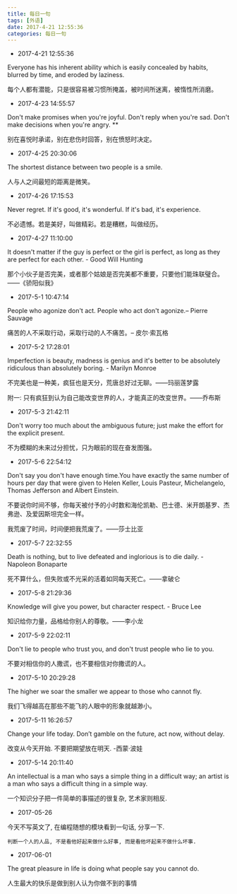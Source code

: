 ```yaml
---
title: 每日一句
tags: [外语]
date: 2017-4-21 12:55:36
categories: 每日一句
---
```


- 2017-4-21 12:55:36


Everyone has his inherent ability which is easily concealed by habits, blurred by time, and eroded by laziness.

每个人都有潜能，只是很容易被习惯所掩盖，被时间所迷离，被惰性所消磨。

- 2017-4-23 14:55:57

Don't make promises when you're joyful. Don't reply when you're sad. Don't make decisions when you're angry. **

别在喜悦时承诺，别在悲伤时回答，别在愤怒时决定。

- 2017-4-25 20:30:06

The shortest distance between two people is a smile.

人与人之间最短的距离是微笑。

- 2017-4-26 17:15:53

Never regret. If it's good, it's wonderful. If it's bad, it's experience.

不必遗憾。若是美好，叫做精彩。若是糟糕，叫做经历。

- 2017-4-27 11:10:00

It doesn't matter if the guy is perfect or the girl is perfect, as long as they are perfect for each other. - Good Will Hunting

那个小伙子是否完美，或者那个姑娘是否完美都不重要，只要他们能珠联璧合。——《骄阳似我》

- 2017-5-1 10:47:14

People who agonize don't act. People who act don't agonize.– Pierre Sauvage

痛苦的人不采取行动，采取行动的人不痛苦。– 皮尔·索瓦格

- 2017-5-2 17:28:01

Imperfection is beauty, madness is genius and it's better to be absolutely ridiculous than absolutely boring. - Marilyn Monroe

不完美也是一种美，疯狂也是天分，荒唐总好过无聊。——玛丽莲梦露

附一: 只有疯狂到认为自己能改变世界的人，才能真正的改变世界。——乔布斯

- 2017-5-3 21:42:11

Don't worry too much about the ambiguous future; just make the effort for the explicit present.

不为模糊的未来过分担忧，只为眼前的现在奋发图强。

- 2017-5-6 22:54:12

Don't say you don't have enough time.You have exactly the same number of hours per day that were given to Helen Keller, Louis Pasteur, Michelangelo, Thomas Jefferson and Albert Einstein.

不要说你时间不够，你每天被付予的小时数和海伦凯勒、巴士德、米开朗基罗、杰弗逊、及爱因斯坦完全一样。

我荒废了时间，时间便把我荒废了。——莎士比亚

- 2017-5-7 22:32:55

Death is nothing, but to live defeated and inglorious is to die daily. - Napoleon Bonaparte

死不算什么，但失败或不光采的活着如同每天死亡。——拿破仑

- 2017-5-8 21:29:36

Knowledge will give you power, but character respect. - Bruce Lee

知识给你力量，品格给你别人的尊敬。——李小龙

- 2017-5-9 22:02:11

Don't lie to people who trust you, and don't trust people who lie to you.

不要对相信你的人撒谎，也不要相信对你撒谎的人。

- 2017-5-10 20:29:28

The higher we soar the smaller we appear to those who cannot fly.

我们飞得越高在那些不能飞的人眼中的形象就越渺小。

- 2017-5-11 16:26:57

Change your life today. Don’t gamble on the future, act now, without delay.

改变从今天开始. 不要把期望放在明天. -西蒙·波娃

- 2017-5-14 20:11:40

An intellectual is a man who says a simple thing in a difficult way; an artist is a man who says a difficult thing in a simple way.

一个知识分子把一件简单的事描述的很复杂, 艺术家则相反.

- 2017-05-26

今天不写英文了, 在编程随想的模块看到一句话, 分享一下.

```
判断一个人的人品, 不是看他好起来做什么好事, 而是看他坏起来不做什么坏事.
```

- 2017-06-01

The great pleasure in life is doing what people say you cannot do.

人生最大的快乐是做到别人认为你做不到的事情



